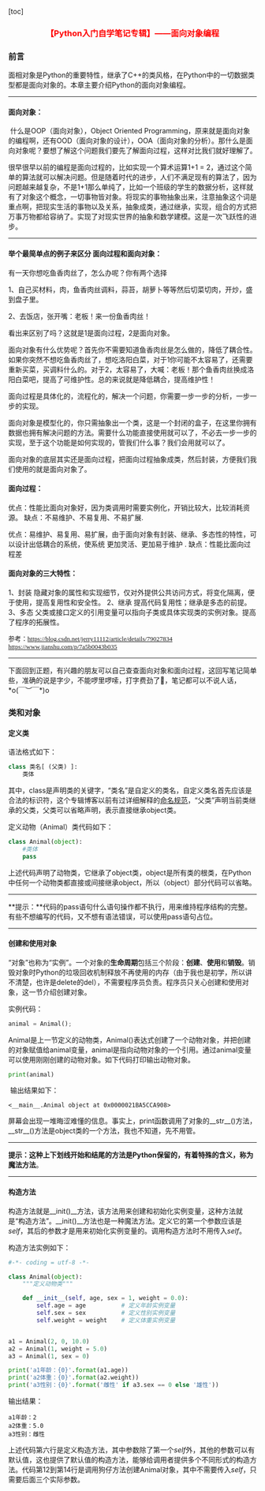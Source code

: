 [toc]
<center><h3><font color = #ff0000>【Python入门自学笔记专辑】——面向对象编程 </font></font></h3></center>

### 前言

​	面相对象是Python的重要特性，继承了C++的类风格，在Python中的一切数据类型都是面向对象的。本章主要介绍Python的面向对象编程。

____

#### 面向对象：

​	什么是OOP（面向对象），Object Oriented Programming，原来就是面向对象的编程啊，还有OOD（面向对象的设计），OOA（面向对象的分析）。那什么是面向对象呢？要想了解这个问题我们要先了解面向过程，这样对比我们就好理解了。

很早很早以前的编程是面向过程的，比如实现一个算术运算1+1 = 2，通过这个简单的算法就可以解决问题。但是随着时代的进步，人们不满足现有的算法了，因为问题越来越复杂，不是1+1那么单纯了，比如一个班级的学生的数据分析，这样就有了对象这个概念，一切事物皆对象。将现实的事物抽象出来，注意抽象这个词是重点啊，把现实生活的事物以及关系，抽象成类，通过继承，实现，组合的方式把万事万物都给容纳了。实现了对现实世界的抽象和数学建模。这是一次飞跃性的进步。

___

#### 举个最简单点的例子来区分 面向过程和面向对象：

有一天你想吃鱼香肉丝了，怎么办呢？你有两个选择

1、自己买材料，肉，鱼香肉丝调料，蒜苔，胡萝卜等等然后切菜切肉，开炒，盛到盘子里。

2、去饭店，张开嘴：老板！来一份鱼香肉丝！

看出来区别了吗？这就是1是面向过程，2是面向对象。

面向对象有什么优势呢？首先你不需要知道鱼香肉丝是怎么做的，降低了耦合性。如果你突然不想吃鱼香肉丝了，想吃洛阳白菜，对于1你可能不太容易了，还需要重新买菜，买调料什么的。对于2，太容易了，大喊：老板！那个鱼香肉丝换成洛阳白菜吧，提高了可维护性。总的来说就是降低耦合，提高维护性！

面向过程是具体化的，流程化的，解决一个问题，你需要一步一步的分析，一步一步的实现。

面向对象是模型化的，你只需抽象出一个类，这是一个封闭的盒子，在这里你拥有数据也拥有解决问题的方法。需要什么功能直接使用就可以了，不必去一步一步的实现，至于这个功能是如何实现的，管我们什么事？我们会用就可以了。

面向对象的底层其实还是面向过程，把面向过程抽象成类，然后封装，方便我们我们使用的就是面向对象了。

#### 面向过程：

优点：性能比面向对象好，因为类调用时需要实例化，开销比较大，比较消耗资源。
 缺点：不易维护、不易复用、不易扩展.

优点：易维护、易复用、易扩展，由于面向对象有封装、继承、多态性的特性，可以设计出低耦合的系统，使系统 更加灵活、更加易于维护 .
 缺点：性能比面向过程差

#### 面向对象的三大特性：

1、封装
 隐藏对象的属性和实现细节，仅对外提供公共访问方式，将变化隔离，便于使用，提高复用性和安全性。
 2、继承
 提高代码复用性；继承是多态的前提。
 3、多态
 父类或接口定义的引用变量可以指向子类或具体实现类的实例对象。提高了程序的拓展性。

<font face="宋体" size=2>参考：<https://blog.csdn.net/jerry11112/article/details/79027834><br><https://www.jianshu.com/p/7a5b0043b035></font>

____

​	下面回到正题，有兴趣的朋友可以自己查查面向对象和面向过程，这回写笔记简单些，准确的说是字少，不能啰里啰嗦，打字费劲了:slightly_smiling_face:，笔记都可以不说人话，&#42;o(￣︶￣*)o

### 类和对象

#### 定义类

语法格式如下：

```python
class 类名[ (父类) ]:
	类体
```

​	其中，class是声明类的关键字，“类名”是自定义的类名，自定义类名首先应该是合法的标识符，这个专辑博客以前有过详细解释的[命名规范](https://blog.csdn.net/cool99781/article/details/104118478)，“父类”声明当前类继承的父类，父类可以省略声明，表示直接继承object类。

定义动物（Animal）类代码如下：

```python
class Animal(object):
    #类体
    pass
```

​	上述代码声明了动物类，它继承了object类，object是所有类的根类，在Python中任何一个动物类都直接或间接继承object，所以（object）部分代码可以省略。

____

**提示：**代码的pass语句什么语句操作都不执行，用来维持程序结构的完整。有些不想编写的代码，又不想有语法错误，可以使用pass语句占位。

____

#### 创建和使用对象

​	“对象”也称为“实例”。一个对象的**生命周期**包括三个阶段：**创建**、**使用**和**销毁**。销毁对象时Python的垃圾回收机制释放不再使用的内存（由于我也是初学，所以讲不清楚，也许是delete的del），不需要程序员负责。程序员只关心创建和使用对象，这一节介绍创建对象。

实例代码：

```python
animal = Animal();
```

​	Animal是上一节定义的动物类，Animal()表达式创建了一个动物对象，并把创建的对象赋值给animal变量，animal是指向动物对象的一个引用。通过animal变量可以使用刚刚创建的动物对象。如下代码打印输出动物对象。

```python
print(animal)
```

​	输出结果如下：

```
<__main__.Animal object at 0x0000021BA5CCA908>
```

​	屏幕会出现一堆晦涩难懂的信息。事实上，print函数调用了对象的&#95;&#95;str__()方法，&#95;&#95;str&#95;&#95;()方法是object类的一个方法，我也不知道，先不用管。

____
​	**提示：**这种上下划线开始和结尾的方法是Python保留的，有着特殊的含义，称为**魔法方法**。

____

#### 构造方法

​	构造方法就是&#95;&#95;init()&#95;&#95;方法，该方法用来创建和初始化实例变量，这种方法就是“构造方法”。&#95;&#95;init()&#95;&#95;方法也是一种魔法方法。定义它的第一个参数应该是*self*，其后的参数才是用来初始化实例变量的。调用构造方法时不用传入*self*。

构造方法实例如下：

```python
#-*- coding = utf-8 -*-

class Animal(object):
    """定义动物类"""

    def __init__(self, age, sex = 1, weight = 0.0):
        self.age = age          # 定义年龄实例变量
        self.sex = sex          # 定义性别实例变量
        self.weight = weight    # 定义体重实例变量


a1 = Animal(2, 0, 10.0)
a2 = Animal(1, weight = 5.0)
a3 = Animal(1, sex = 0)

print('a1年龄：{0}'.format(a1.age))
print('a2体重：{0}'.format(a2.weight))
print('a3性别：{0}'.format('雌性' if a3.sex == 0 else '雄性'))
```

输出结果：

```
a1年龄：2
a2体重：5.0
a3性别：雌性
```

​	上述代码第六行是定义构造方法，其中参数除了第一个*self*外，其他的参数可以有默认值，这也提供了默认值的构造方法，能够给调用者提供多个不同形式的构造方法。代码第12到第14行是调用狗仔方法创建Animal对象，其中不需要传入*self*，只需要后面三个实际参数。
